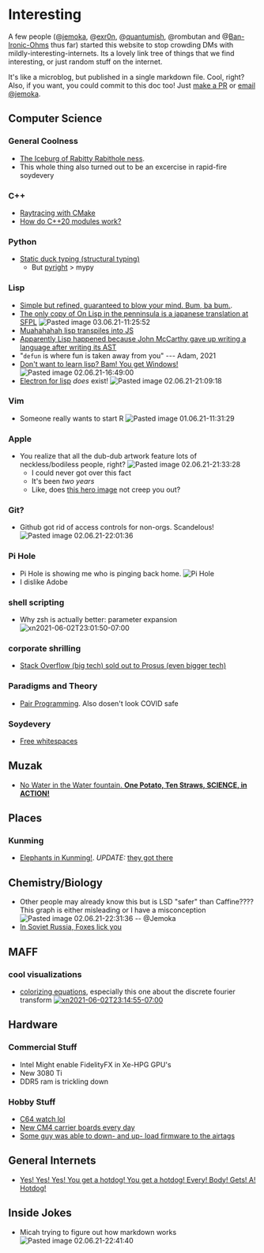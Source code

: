 # Interesting
A few people (@[jemoka](https://www.jemoka.com), @[exr0n](http://www.exr0n.com), @[quantumish](https://richardfeynmanrocks.github.io), @rombutan and @[Ban-Ironic-Ohms](https://github.com/Ban-Ironic-Ohms) thus far) started this website to stop crowding DMs with mildly-interesting-internets. Its a lovely link tree of things that we find interesting, or just random stuff on the internet.

It's like a microblog, but published in a single markdown file. Cool, right? Also, if you want, you could commit to this doc too! Just [make a PR](https://github.com/Jemoka/interesting) or [email @jemoka](mailto:hliu@shabang.cf).

## Computer Science
### General Coolness
- [The Iceburg of Rabitty Rabithole ness](https://suricrasia.online/iceberg/).
- This whole thing also turned out to be an excercise in rapid-fire soydevery

### C++
- [Raytracing with CMake](https://64.github.io/cmake-raytracer/)
- [How do C++20 modules work?](https://vector-of-bool.github.io/2019/03/10/modules-1.html)

### Python
- [Static duck typing (structural typing)](https://glyph.twistedmatrix.com/2020/07/new-duck.html)
    * But [pyright](https://github.com/microsoft/pyright) > mypy

### Lisp
- [Simple but refined, guaranteed to blow your mind. Bum, ba bum.](http://landoflisp.com/).
- [The only copy of On Lisp in the penninsula is a japanese translation at SFPL](https://sfpl.bibliocommons.com/item/show/3660332093) ![Pasted image 03.06.21-11:25:52](./images/eQbpuFQGZPhryrcFrSiyP4KEmhPWiM.png)
- [Muahahahah lisp transpiles into JS](https://common-lisp.net/project/parenscript/)
- [Apparently Lisp happened because John McCarthy gave up writing a language after writing its AST](https://qr.ae/pG2AOR)
- "`defun` is where fun is taken away from you" --- Adam, 2021
- [Don't want to learn lisp? Bam! You get Windows!](http://www.paulgraham.com/iflisp.html) ![Pasted image 02.06.21-16:49:00](./images/WKRBYtPvQ9bnrG6xHftVg7RSplD9Un.png)
- [Electron for lisp](https://rabbibotton.github.io/clog/clog-manual.html#x-28CLOG-3A-40CLOG-GETTING-STARTED-20MGL-PAX-3ASECTION-29) _does_ exist! ![Pasted image 02.06.21-21:09:18](./images/pxFExrG5JMihWhJZTUXU5i3Q6L4LiS.png)
 
### Vim
- Someone really wants to start R ![Pasted image 01.06.21-11:31:29](./images/zbO3XeNe3xrKLq2tSVoPke3kzoiKpL.png)

### Apple
- You realize that all the dub-dub artwork feature lots of neckless/bodiless people, right? ![Pasted image 02.06.21-21:33:28](./images/47c5lgDp21YBtV2G1YohKeRpSclftp.png)
    * I could never got over this fact
    * It's been _two years_
    * Like, does [this hero image](https://developer.apple.com/wwdc21/swift-student-challenge/) not creep you out? 

### Git?
- Github got rid of access controls for non-orgs. Scandelous! ![Pasted image 02.06.21-22:01:36](./images/ggswdhdFpMGVnuOFcZP1VCb7FW5MmM.png)

### Pi Hole
- Pi Hole is showing me who is pinging back home.
![Pi Hole](./images/piHole_Ban-Ironic-Ohms.png)
- I dislike Adobe

### shell scripting
- Why zsh is actually better: parameter expansion
![xn2021-06-02T23:01:50-07:00](./images/xn2021-06-02T23:01:41-07:00.png)

### corporate shrilling
- [Stack Overflow (big tech) sold out to Prosus (even bigger tech)](https://www.wsj.com/articles/software-developer-community-stack-overflow-sold-to-tech-giant-prosus-for-1-8-billion-11622648400)
 
### Paradigms and Theory
- [Pair Programming](https://en.wikipedia.org/wiki/Pair_programming). Also dosen't look COVID safe

### Soydevery
- [Free whitespaces](https://qwerty.dev/whitespace/)

## Muzak
- [No Water in the Water fountain. **One Potato, Ten Straws, SCIENCE, in ACTION!**](https://www.youtube.com/watch?v=jbiFcPhccu8)

## Places
### Kunming
- [Elephants in Kunming!](https://www.scmp.com/news/china/science/article/3135331/chinese-elephant-herd-hits-road-quest-through-urban-jungle). *UPDATE:* [they got there](https://www.nbcnews.com/news/world/herd-wild-elephants-approaches-chinese-city-after-300-mile-journey-n1269293)
## Chemistry/Biology
- Other people may already know this but is LSD "safer" than Caffine???? This graph is either misleading or I have a misconception ![Pasted image 02.06.21-22:31:36](./images/uNWaPJfuhhTQXZKjl4NWd4MJbJRKq3.png) -- @Jemoka
- [In Soviet Russia, Foxes lick you](https://www.youtube.com/watch?v=4dwjS_eI-lQ)

## MAFF

### cool visualizations

- [colorizing equations](https://betterexplained.com/articles/colorized-math-equations/), especially this one about the discrete fourier transform
[![xn2021-06-02T23:14:55-07:00](./images/xn2021-06-02T23:14:55-07:00.png)](https://github.com/Jemoka/interesting/blob/master/public/images/xn2021-06-02T23:14:55-07:00.png?raw=true)

## Hardware
### Commercial Stuff
* Intel Might enable FidelityFX in Xe-HPG GPU's
* New 3080 Ti
* DDR5 ram is trickling down
 
### Hobby Stuff
* [C64 watch lol](https://hackaday.com/2021/06/02/commodore-inspired-watch-puts-basic-on-your-wrist/)
* [New CM4 carrier boards every day](https://pipci.jeffgeerling.com/boards_cm)
* [Some guy was able to down- and up- load firmware to the airtags](https://www.youtube.com/watch?v=_E0PWQvW-14)

## General Internets
- [Yes! Yes! Yes! You get a hotdog! You get a hotdog! Every! Body! Gets! A! Hotdog!](https://www.youtube.com/watch?v=Ziu2rrNS7S0)

## Inside Jokes
- Micah trying to figure out how markdown works ![Pasted image 02.06.21-22:41:40](./images/vPG4SgK43aCjjBqSFENggamiOKJk3N.png)

